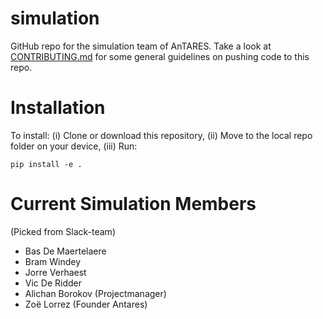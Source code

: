 # simulation
GitHub repo for the simulation team of AnTARES. 
Take a look at [CONTRIBUTING.md](CONTRIBUTING.md) for some general guidelines on pushing code to this repo. 

# Installation
To install: 
(i) Clone or download this repository,
(ii) Move to the local repo folder on your device,
(iii) Run:
```
pip install -e .
```

# Current Simulation Members
(Picked from Slack-team)
- Bas De Maertelaere
- Bram Windey
- Jorre Verhaest
- Vic De Ridder
- Alichan Borokov (Projectmanager)
- Zoë Lorrez (Founder Antares)
